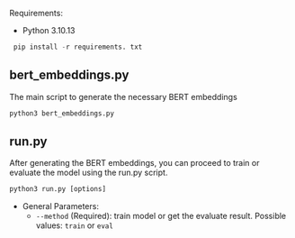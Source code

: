 Requirements:
* Python 3.10.13
```python
 pip install -r requirements. txt
```

## bert_embeddings.py 

 The main script to generate the necessary BERT embeddings 

```python
python3 bert_embeddings.py 
```

## run.py 

After generating the BERT embeddings, you can proceed to train or evaluate the model using the run.py script.

```python
python3 run.py [options] 
```

* General Parameters:
  * `--method` (Required): train model or get the evaluate result. Possible values: `train` or `eval`




